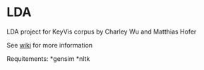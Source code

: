 LDA
===


LDA project for KeyVis corpus by Charley Wu and Matthias Hofer

See [wiki](https://github.com/LDAforVisProject/LDA/wiki) for more information


Requitements:
*gensim
*nltk